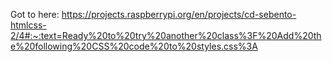 Got to here: https://projects.raspberrypi.org/en/projects/cd-sebento-htmlcss-2/4#:~:text=Ready%20to%20try%20another%20class%3F%20Add%20the%20following%20CSS%20code%20to%20styles.css%3A


